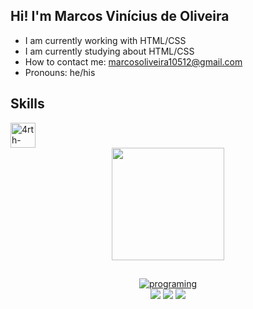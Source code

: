 ## Hi! I'm Marcos Vinícius de Oliveira

- I am currently working with HTML/CSS
- I am currently studying about HTML/CSS
- How to contact me: marcosoliveira10512@gmail.com
- Pronouns: he/his 

<h2>Skills</h2>
<img align="center" alt="4rth-CSS" height="40" width="40" src="https://cdn.jsdelivr.net/gh/devicons/devicon/icons/html5/html5-original-wordmark.svg">

<div align="center">
  <a href="https://github.com/rafaballerini">
  <img height="180em" src="https://github-readme-stats.vercel.app/api?username=M4rcosVo&show_icons=false&theme=dark&include_all_commits=true&count_private=true"/>
  
  ##
    
  <img align="center" alt="programing" src="https://media.giphy.com/media/dWesBcTLavkZuG35MI/giphy.gif">
    
    
   <div>
  <a href="https://www.instagram.com/m4rcos_oliveir4/" target="_blank"><img src="https://img.shields.io/badge/-Instagram-%23E4405F?style=for-the-badge&logo=instagram&logoColor=white" target="_blank"></a>
  <a href = "mailto:marcosoliveira10512@gmail.com"><img src="https://img.shields.io/badge/-Gmail-%23333?style=for-the-badge&logo=gmail&logoColor=white" target="_blank"></a>
  <a href="https://www.linkedin.com/in/marcos-vinícius-oliveira-a67402234/" target="_blank"><img src="https://img.shields.io/badge/-LinkedIn-%230077B5?style=for-the-badge&logo=linkedin&logoColor=white" target="_blank"></a> 
    </div>
